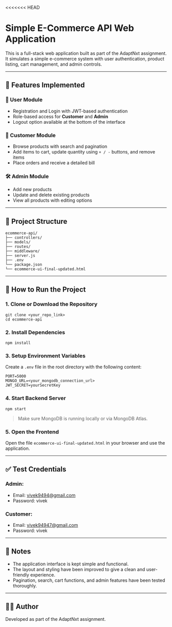 <<<<<<< HEAD

# Simple E-Commerce API Web Application

This is a full-stack web application built as part of the AdaptNxt assignment. It simulates a simple e-commerce system with user authentication, product listing, cart management, and admin controls.

---

## 🔧 Features Implemented

### 👤 User Module
- Registration and Login with JWT-based authentication
- Role-based access for **Customer** and **Admin**
- Logout option available at the bottom of the interface

### 🛒 Customer Module
- Browse products with search and pagination
- Add items to cart, update quantity using `+ / -` buttons, and remove items
- Place orders and receive a detailed bill

### 🛠️ Admin Module
- Add new products
- Update and delete existing products
- View all products with editing options

---

## 📁 Project Structure

```
ecommerce-api/
├── controllers/
├── models/
├── routes/
├── middleware/
├── server.js
├── .env
└── package.json
└── ecommerce-ui-final-updated.html
```

---

## 🚀 How to Run the Project

### 1. Clone or Download the Repository

```
git clone <your_repo_link>
cd ecommerce-api
```

### 2. Install Dependencies

```
npm install
```

### 3. Setup Environment Variables

Create a `.env` file in the root directory with the following content:

```
PORT=5000
MONGO_URL=<your_mongodb_connection_url>
JWT_SECRET=yourSecretKey
```

### 4. Start Backend Server

```
npm start
```

> Make sure MongoDB is running locally or via MongoDB Atlas.

### 5. Open the Frontend

Open the file `ecommerce-ui-final-updated.html` in your browser and use the application.

---

## ✅ Test Credentials

### Admin:
- Email: vivek9494@gmail.com
- Password: vivek

### Customer:
- Email: vivek94947@gmail.com
- Password: vivek

---

## 🎯 Notes

- The application interface is kept simple and functional.
- The layout and styling have been improved to give a clean and user-friendly experience.
- Pagination, search, cart functions, and admin features have been tested thoroughly.

---

## 👨‍💻 Author

Developed as part of the AdaptNxt assignment.


